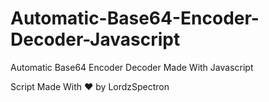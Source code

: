 # Automatic-Base64-Encoder-Decoder-Javascript
Automatic Base64 Encoder Decoder Made With Javascript

Script Made With &hearts; by LordzSpectron
